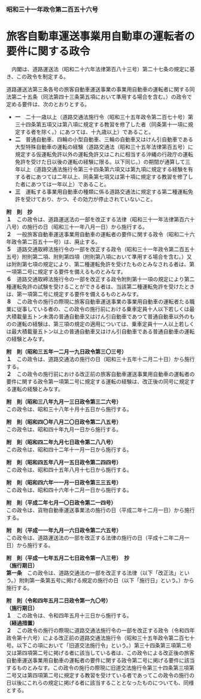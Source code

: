 ### 昭和三十一年政令第二百五十六号  
# 旅客自動車運送事業用自動車の運転者の要件に関する政令  
　内閣は、道路運送法（昭和二十六年法律第百八十三号）第二十七条の規定に基き、この政令を制定する。  
  
道路運送法第三条各号の旅客自動車運送事業の事業用自動車の運転者に関する同法第二十五条（同法第四十三条第五項において準用する場合を含む。）の政令で定める要件は、次のとおりとする。  
* **一**　二十一歳以上（道路交通法施行令（昭和三十五年政令第二百七十号）第三十四条第五項又は第八項に規定する教習を修了した者（同条第十一項に規定する者を除く。）にあつては、十九歳以上）であること。  
* **二**　普通自動車、四輪の小型自動車、三輪の自動車又はけん引自動車である大型特殊自動車の運転の経験（道路交通法（昭和三十五年法律第百五号）に規定する仮運転免許以外の運転免許又はこれに相当する沖縄の行政庁の運転免許を受けた日以後の運転の経験に限る。以下同じ。）の期間が通算して三年以上（道路交通法施行令第三十四条第六項又は第九項に規定する経験を有する者にあつては二年以上、同条第七項又は第十項に規定する教習を修了した者にあつては一年以上）であること。  
* **三**　運転する事業用自動車の種類に係る道路交通法に規定する第二種運転免許を受けており、かつ、その効力が停止されていないこと。  
  
**附　則　抄**  
**１**　この政令は、道路運送法の一部を改正する法律（昭和三十一年法律第百六十八号）の施行の日（昭和三十一年八月一日）から施行する。  
**２**　一般旅客自動車運送事業用自動車の運転者の要件に関する政令（昭和二十六年政令第二百五十一号）は、廃止する。  
**５**　道路交通取締法施行令の一部を改正する政令（昭和三十一年政令第二百五十五号）附則第二項、附則第四項（附則第八項において準用する場合を含む。）又は附則第七項の規定により、第二種運転免許を受けたものとみなされる者は、第一項第二号に規定する要件を備えるものとみなす。  
**６**　道路交通取締法施行令の一部を改正する政令附則第十一項の規定により第二種運転免許の試験を受けることができる者は、当該第二種運転免許を受けたときは、第一項第二号に規定する要件を備えるものとみなす。  
**８**　この政令の施行の際現に旅客自動車運送事業の事業用自動車の運転者たる職業に従事している者の、この政令の施行前における乗車定員十人以下若しくは最大積載量五トン未満の普通自動車又はけん引自動車であつて普通自動車以外のものの運転の経験は、第三項の規定の適用については、乗車定員十一人以上若しくは最大積載量五トン以上の普通自動車又はけん引自動車である普通自動車の運転の経験とみなす。  
  
**附　則（昭和三五年一二月一九日政令第三〇三号）**  
**１**　この政令は、道路交通法の施行の日（昭和三十五年十二月二十日）から施行する。  
**２**　この政令の施行前における改正前の旅客自動車運送事業用自動車の運転者の要件に関する政令第一項第二号に規定する運転の経験は、改正後の同号に規定する運転の経験とみなす。  
  
**附　則（昭和三八年九月一三日政令第三二六号）**  
この政令は、昭和三十八年十月十五日から施行する。  
  
**附　則（昭和四〇年八月二〇日政令第二八五号）**  
この政令は、昭和四十年九月一日から施行する。  
  
**附　則（昭和四二年九月七日政令第二八八号）**  
この政令は、昭和四十二年十一月一日から施行する。  
  
**附　則（昭和四五年八月一五日政令第二四四号）**  
この政令は、昭和四十五年八月十七日から施行する。  
  
**附　則（昭和四六年一一月一日政令第三三五号）**  
この政令は、昭和四十六年十二月一日から施行する。  
  
**附　則（平成二年七月一〇日政令第二一四号）**  
この政令は、貨物自動車運送事業法の施行の日（平成二年十二月一日）から施行する。  
  
**附　則（平成一一年九月一六日政令第二六五号）**  
この政令は、道路運送法の一部を改正する法律の施行の日（平成十二年二月一日）から施行する。  
  
**附　則（平成一七年五月二七日政令第一八三号）　抄**  
**（施行期日）**  
**第一条**　この政令は、道路交通法の一部を改正する法律（以下「改正法」という。）附則第一条第五号に掲げる規定の施行の日（以下「施行日」という。）から施行する。  
  
**附　則（令和四年五月二日政令第一九〇号）**  
**（施行期日）**  
**１**　この政令は、令和四年五月十三日から施行する。  
**（経過措置）**  
**２**　この政令の施行の際現に道路交通法施行令の一部を改正する政令（令和四年政令第十六号）による改正前の道路交通法施行令（昭和三十五年政令第二百七十号。以下この項において「旧道交法施行令」という。）第三十四条第三項第二号又は第四項第二号に掲げる者に該当している者は、この政令による改正後の旅客自動車運送事業用自動車の運転者の要件に関する政令第二号に掲げる要件に該当するものとみなす。この政令の施行の際現に旧道交法施行令第三十四条第三項第二号又は第四項第二号に規定する教習を受けている者であってこの政令の施行の日以後にこれらの規定に掲げる者に該当することとなったものについても、同様とする。  
  
